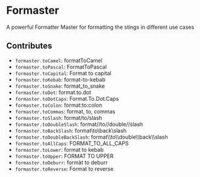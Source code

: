 # Formaster

A powerful Formatter Master for formatting the stings in different use cases

## Contributes

- `formaster.toCamel`: formatToCamel
- `formaster.toPascal`: FormatToPascal
- `formaster.toCapital`: Format to capital
- `formaster.toKebab`: format-to-kebab
- `formaster.toSnake`: format_to_snake
- `formaster.toDot`: format.to.dot
- `formaster.toDotCaps`: Format.To.Dot.Caps
- `formaster.toColon`: format:to:colon
- `formaster.toCommas`: format, to, commas
- `formaster.toSlash`: format/to/slash
- `formaster.toDoubleSlash`: format//to//double//slash
- `formaster.toBackSlash`: format\\to\\back\\slash
- `formaster.toDoubleBackSlash`: format\\\\to\\\\double\\\\back\\\\slash
- `formaster.toAllCaps`: FORMAT_TO_ALL_CAPS
- `formaster.toLower`: format to kebab
- `formaster.toUpper`: FORMAT TO UPPER
- `formaster.toDeburr`: formàt to deburr
- `formaster.toReverse`: Format to reverse
